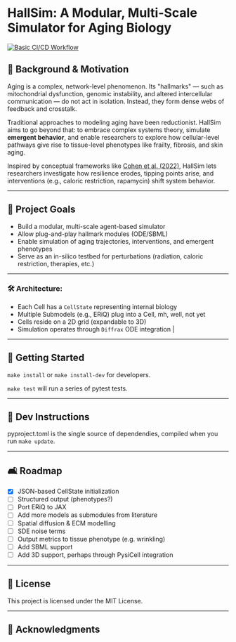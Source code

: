 # HallSim: A Modular, Multi-Scale Simulator for Aging Biology
[![Basic CI/CD Workflow](https://github.com/BabaJaguska/HallSim/actions/workflows/basic_CI_linux.yaml/badge.svg)](https://github.com/BabaJaguska/HallSim/actions/workflows/basic_CI_linux.yaml)

## 🧬 Background & Motivation

Aging is a complex, network-level phenomenon. Its "hallmarks" — such as mitochondrial dysfunction, genomic instability, and altered intercellular communication — do not act in isolation. Instead, they form dense webs of feedback and crosstalk.

Traditional approaches to modeling aging have been reductionist. HallSim aims to go beyond that: to embrace complex systems theory, simulate **emergent behavior**, and enable researchers to explore how cellular-level pathways give rise to tissue-level phenotypes like frailty, fibrosis, and skin aging.

Inspired by conceptual frameworks like [Cohen et al. (2022)](https://pubmed.ncbi.nlm.nih.gov/37117782/), HallSim lets researchers investigate how resilience erodes, tipping points arise, and interventions (e.g., caloric restriction, rapamycin) shift system behavior.

---

## 🌟 Project Goals

* Build a modular, multi-scale agent-based simulator
* Allow plug-and-play hallmark modules (ODE/SBML)
* Enable simulation of aging trajectories, interventions, and emergent phenotypes
* Serve as an in-silico testbed for perturbations (radiation, caloric restriction, therapies, etc.)

---

### 🛠️ Architecture:

* Each Cell has a `CellState` representing internal biology
* Multiple Submodels (e.g., ERiQ) plug into a Cell, mh, well, not yet
* Cells reside on a 2D grid (expandable to 3D)
* Simulation operates through `Diffrax` ODE integration                           |

---

## 🚀 Getting Started



```make install``` or ```make install-dev``` for developers.

```make test``` will run a series of pytest tests.

---

## 🧰 Dev Instructions

pyproject.toml is the single source of dependendies, compiled when you run `make update`.

---

## 🛋️ Roadmap

* [x] JSON-based CellState initialization
* [ ] Structured output (phenotypes?)
* [ ] Port ERiQ to JAX
* [ ] Add more models as submodules from literature
* [ ] Spatial diffusion & ECM modelling
* [ ] SDE noise terms
* [ ] Output metrics to tissue phenotype (e.g. wrinkling)
* [ ] Add SBML support
* [ ] Add 3D support, perhaps through PysiCell integration

---

## 📜 License

This project is licensed under the MIT License.

---

## 🙏 Acknowledgments




